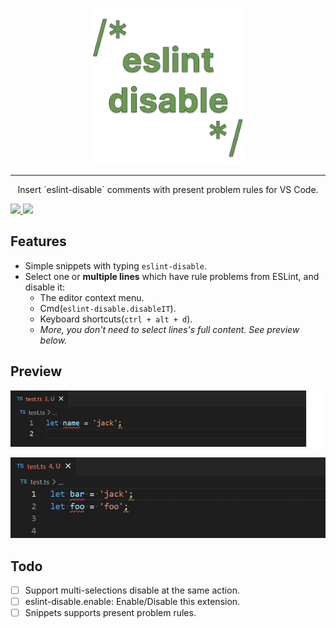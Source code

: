<p align="center">
  <a href="https://github.com/lvjiaxuan/eslint-disable" target="_blank">
    <img src="./assets/icon.png" alt="eslint-disable" height="250" width="250" />
  </a>
</p>

<hr />

<p align="center">Insert `eslint-disable` comments with present problem rules for VS Code.</p>


[![](https://img.shields.io/visual-studio-marketplace/v/lvjiaxuan.eslint-disable?label=Visual%20Studio%20Marketplace)
](https://marketplace.visualstudio.com/items?itemName=lvjiaxuan.eslint-disable)
[![](https://img.shields.io/visual-studio-marketplace/azure-devops/installs/total/lvjiaxuan.eslint-disable?label=Installs)
](https://marketplace.visualstudio.com/items?itemName=lvjiaxuan.eslint-disable)

## Features

- Simple snippets with typing `eslint-disable`.
- Select one or **multiple lines** which have rule problems from ESLint, and disable it:
  - The editor context menu.
  - Cmd(`eslint-disable.disableIT`).
  - Keyboard shortcuts(`ctrl + alt + d`).
  - *More, you don't need to select lines's full content. See preview below.*

## Preview

![](assets/1.gif)

![](assets/2.gif)

## Todo

- [ ] Support multi-selections disable at the same action. 
- [ ] eslint-disable.enable: Enable/Disable this extension.
- [ ] Snippets supports present problem rules.